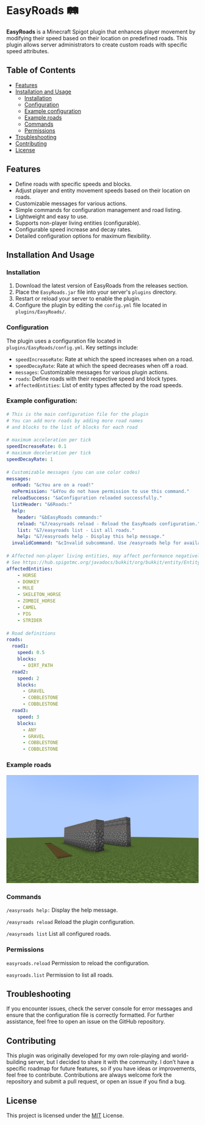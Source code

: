 # EasyRoads 🛤

**EasyRoads** is a Minecraft Spigot plugin that enhances player movement by modifying their speed based on their
location on predefined roads. This plugin allows server administrators to create custom roads with specific speed
attributes.

## Table of Contents

- [Features](#features)
- [Installation and Usage](#installation-and-usage)
    - [Installation](#installation)
    - [Configuration](#configuration)
    - [Example configuration](#example-configuration)
    - [Example roads](#example-roads)
    - [Commands](#commands)
    - [Permissions](#permissions)
- [Troubleshooting](#troubleshooting)
- [Contributing](#contributing)
- [License](#license)

## Features

- Define roads with specific speeds and blocks.
- Adjust player and entity movement speeds based on their location on roads.
- Customizable messages for various actions.
- Simple commands for configuration management and road listing.
- Lightweight and easy to use.
- Supports non-player living entities (configurable).
- Configurable speed increase and decay rates.
- Detailed configuration options for maximum flexibility.

## Installation And Usage

### Installation

1. Download the latest version of EasyRoads from the releases section.
2. Place the `EasyRoads.jar` file into your server's `plugins` directory.
3. Restart or reload your server to enable the plugin.
4. Configure the plugin by editing the `config.yml` file located in `plugins/EasyRoads/`.

### Configuration

The plugin uses a configuration file located in `plugins/EasyRoads/config.yml`. Key settings include:

- `speedIncreaseRate`: Rate at which the speed increases when on a road.
- `speedDecayRate`: Rate at which the speed decreases when off a road.
- `messages`: Customizable messages for various plugin actions.
- `roads`: Define roads with their respective speed and block types.
- `affectedEntities`: List of entity types affected by the road speeds.

### Example configuration:

```yaml
# This is the main configuration file for the plugin
# You can add more roads by adding more road names
# and blocks to the list of blocks for each road

# maximum acceleration per tick
speedIncreaseRate: 0.1
# maximum deceleration per tick
speedDecayRate: 1

# Customizable messages (you can use color codes)
messages:
  onRoad: "&cYou are on a road!"
  noPermission: "&4You do not have permission to use this command."
  reloadSuccess: "&aConfiguration reloaded successfully."
  listHeader: "&6Roads:"
  help:
    header: "&bEasyRoads commands:"
    reload: "&7/easyroads reload - Reload the EasyRoads configuration."
    list: "&7/easyroads list - List all roads."
    help: "&7/easyroads help - Display this help message."
  invalidCommand: "&cInvalid subcommand. Use /easyroads help for available commands."

# Affected non-player living entities, may affect performance negatively
# See https://hub.spigotmc.org/javadocs/bukkit/org/bukkit/entity/EntityType.html
affectedEntities:
    - HORSE
    - DONKEY
    - MULE
    - SKELETON_HORSE
    - ZOMBIE_HORSE
    - CAMEL
    - PIG
    - STRIDER

# Road definitions
roads:
  road1:
    speed: 0.5
    blocks:
      - DIRT_PATH
  road2:
    speed: 2
    blocks:
      - GRAVEL
      - COBBLESTONE
      - COBBLESTONE
  road3:
    speed: 3
    blocks:
      - ANY
      - GRAVEL
      - COBBLESTONE
      - COBBLESTONE

```

### Example roads

![Example Road](photos/example.png)

### Commands

```/easyroads help:``` Display the help message.

```/easyroads reload``` Reload the plugin configuration.

```/easyroads list``` List all configured roads.

### Permissions

```easyroads.reload``` Permission to reload the configuration.

```easyroads.list``` Permission to list all roads.

## Troubleshooting

If you encounter issues, check the server console for error messages and ensure that the configuration file is correctly
formatted. For further assistance, feel free to open an issue on the GitHub repository.

## Contributing

This plugin was originally developed for my own role-playing and world-building server,
but I decided to share it with the community. 
I don’t have a specific roadmap for future features, 
so if you have ideas or improvements, 
feel free to contribute. 
Contributions are always welcome
fork the repository and submit a pull request, 
or open an issue if you find a bug.

## License

This project is licensed under the [MIT](LICENSE) License.
